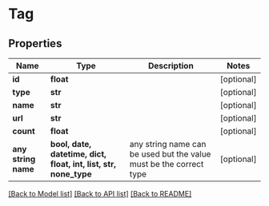 # Tag


## Properties
Name | Type | Description | Notes
------------ | ------------- | ------------- | -------------
**id** | **float** |  | [optional] 
**type** | **str** |  | [optional] 
**name** | **str** |  | [optional] 
**url** | **str** |  | [optional] 
**count** | **float** |  | [optional] 
**any string name** | **bool, date, datetime, dict, float, int, list, str, none_type** | any string name can be used but the value must be the correct type | [optional]

[[Back to Model list]](../README.md#documentation-for-models) [[Back to API list]](../README.md#documentation-for-api-endpoints) [[Back to README]](../README.md)


